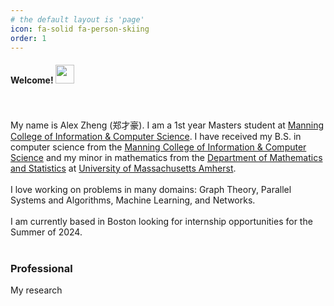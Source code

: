 ```yaml
---
# the default layout is 'page'
icon: fa-solid fa-person-skiing
order: 1
---
```


#### Welcome! <img src="https://media.giphy.com/media/hvRJCLFzcasrR4ia7z/giphy.gif" width="30px"/>
<br><br>
My name is Alex Zheng (郑才豪). I am a 1st year Masters student at <a href="https://www.cics.umass.edu/" target="_blank">Manning College of Information & Computer Science</a>. I have received my B.S. in computer science from the <a href="https://www.cics.umass.edu/" target="_blank">Manning College of Information & Computer Science</a> and my minor in mathematics from the <a href="https://www.umass.edu/mathematics-statistics/" target="_blank">Department of Mathematics and Statistics</a> at <a href="https://www.umass.edu/" target="_blank">University of Massachusetts Amherst</a>. 
<br><br>
I love working on problems in many domains: Graph Theory, Parallel Systems and Algorithms, Machine Learning, and Networks.
<br><br>
I am currently based in Boston looking for internship opportunities for the Summer of 2024. 
<br><br>

### Professional
My research 

